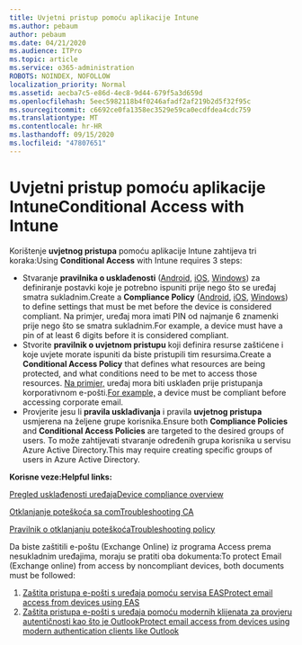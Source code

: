 ```yaml
---
title: Uvjetni pristup pomoću aplikacije Intune
ms.author: pebaum
author: pebaum
ms.date: 04/21/2020
ms.audience: ITPro
ms.topic: article
ms.service: o365-administration
ROBOTS: NOINDEX, NOFOLLOW
localization_priority: Normal
ms.assetid: aecba7c5-e86d-4ec8-9d44-679f5a3d659d
ms.openlocfilehash: 5eec5982118b4f0246afadf2af219b2d5f32f95c
ms.sourcegitcommit: c6692ce0fa1358ec3529e59ca0ecdfdea4cdc759
ms.translationtype: MT
ms.contentlocale: hr-HR
ms.lasthandoff: 09/15/2020
ms.locfileid: "47807651"
---
```

# <a name="conditional-access-with-intune"></a><span data-ttu-id="ae99f-102">Uvjetni pristup pomoću aplikacije Intune</span><span class="sxs-lookup"><span data-stu-id="ae99f-102">Conditional Access with Intune</span></span>

<span data-ttu-id="ae99f-103">Korištenje  **uvjetnog pristupa**  pomoću aplikacije Intune zahtijeva tri koraka:</span><span class="sxs-lookup"><span data-stu-id="ae99f-103">Using  **Conditional Access**  with Intune requires 3 steps:</span></span>

- <span data-ttu-id="ae99f-104">Stvaranje  **pravilnika o usklađenosti**  ([Android](https://docs.microsoft.com/intune/compliance-policy-create-android),  [iOS](https://docs.microsoft.com/intune/compliance-policy-create-ios),  [Windows](https://docs.microsoft.com//intune/compliance-policy-create-windows)) za definiranje postavki koje je potrebno ispuniti prije nego što se uređaj smatra sukladnim.</span><span class="sxs-lookup"><span data-stu-id="ae99f-104">Create a  **Compliance Policy**  ([Android](https://docs.microsoft.com/intune/compliance-policy-create-android),  [iOS](https://docs.microsoft.com/intune/compliance-policy-create-ios),  [Windows](https://docs.microsoft.com//intune/compliance-policy-create-windows)) to define settings that must be met before the device is considered compliant.</span></span> <span data-ttu-id="ae99f-105">Na primjer, uređaj mora imati PIN od najmanje 6 znamenki prije nego što se smatra sukladnim.</span><span class="sxs-lookup"><span data-stu-id="ae99f-105">For example, a device must have a pin of at least 6 digits before it is considered compliant.</span></span>
- <span data-ttu-id="ae99f-106">Stvorite **pravilnik o uvjetnom pristupu**  koji definira resurse zaštićene i koje uvjete morate ispuniti da biste pristupili tim resursima.</span><span class="sxs-lookup"><span data-stu-id="ae99f-106">Create a **Conditional Access Policy**  that defines what resources are being protected, and what conditions need to be met to access those resources.</span></span>  <span data-ttu-id="ae99f-107">[Na primjer,](https://docs.microsoft.com/intune/tutorial-protect-email-on-unmanaged-devices#create-conditional-access-policies)  uređaj mora biti usklađen prije pristupanja korporativnom e-pošti.</span><span class="sxs-lookup"><span data-stu-id="ae99f-107">[For example,](https://docs.microsoft.com/intune/tutorial-protect-email-on-unmanaged-devices#create-conditional-access-policies)  a device must be compliant before accessing corporate email.</span></span>
- <span data-ttu-id="ae99f-108">Provjerite jesu li **pravila usklađivanja**  i pravila  **uvjetnog pristupa**  usmjerena na željene grupe korisnika.</span><span class="sxs-lookup"><span data-stu-id="ae99f-108">Ensure both **Compliance Policies**  and  **Conditional Access Policies**  are targeted to the desired groups of users.</span></span> <span data-ttu-id="ae99f-109">To može zahtijevati stvaranje određenih grupa korisnika u servisu Azure Active Directory.</span><span class="sxs-lookup"><span data-stu-id="ae99f-109">This may require creating specific groups of users in Azure Active Directory.</span></span>

<span data-ttu-id="ae99f-110">**Korisne veze:**</span><span class="sxs-lookup"><span data-stu-id="ae99f-110">**Helpful links:**</span></span>

[<span data-ttu-id="ae99f-111">Pregled usklađenosti uređaja</span><span class="sxs-lookup"><span data-stu-id="ae99f-111">Device compliance overview</span></span>](https://docs.microsoft.com/intune/device-compliance-get-started)

[<span data-ttu-id="ae99f-112">Otklanjanje poteškoća sa com</span><span class="sxs-lookup"><span data-stu-id="ae99f-112">Troubleshooting CA</span></span>](https://docs.microsoft.com/intune/troubleshoot-conditional-access)

[<span data-ttu-id="ae99f-113">Pravilnik o otklanjanju poteškoća</span><span class="sxs-lookup"><span data-stu-id="ae99f-113">Troubleshooting policy</span></span>](https://docs.microsoft.com/intune/troubleshoot-policies-in-microsoft-intune)

<span data-ttu-id="ae99f-114">Da biste zaštitili e-poštu (Exchange Online) iz programa Access prema nesukladnim uređajima, moraju se pratiti oba dokumenta:</span><span class="sxs-lookup"><span data-stu-id="ae99f-114">To protect Email (Exchange online) from access by noncompliant devices, both documents must be followed:</span></span>

1. [<span data-ttu-id="ae99f-115">Zaštita pristupa e-pošti s uređaja pomoću servisa EAS</span><span class="sxs-lookup"><span data-stu-id="ae99f-115">Protect email access from devices using EAS</span></span>](https://docs.microsoft.com/intune/tutorial-protect-email-on-unmanaged-devices)
2. [<span data-ttu-id="ae99f-116">Zaštita pristupa e-pošti s uređaja pomoću modernih klijenata za provjeru autentičnosti kao što je Outlook</span><span class="sxs-lookup"><span data-stu-id="ae99f-116">Protect email access from devices using modern authentication clients like Outlook</span></span>](https://docs.microsoft.com/intune/tutorial-protect-email-on-enrolled-devices)